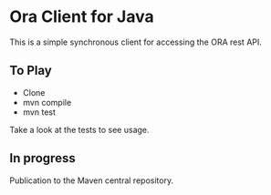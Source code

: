 # Ora Client for Java

This is a simple synchronous client for accessing the ORA rest API.

## To Play

* Clone
* mvn compile
* mvn test

Take a look at the tests to see usage.

## In progress

Publication to the Maven central repository.
